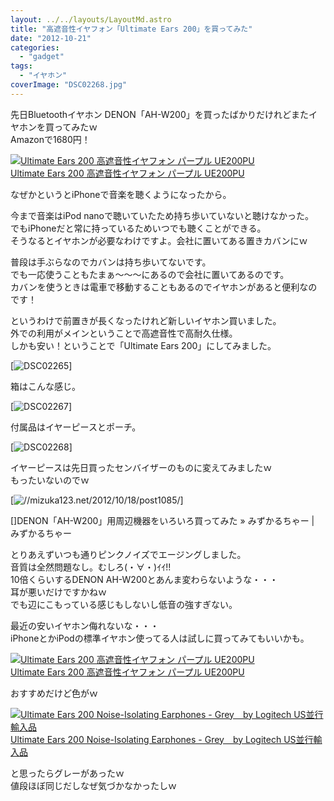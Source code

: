 ```yaml
---
layout: ../../layouts/LayoutMd.astro
title: "高遮音性イヤフォン「Ultimate Ears 200」を買ってみた"
date: "2012-10-21"
categories: 
  - "gadget"
tags: 
  - "イヤホン"
coverImage: "DSC02268.jpg"
---
```


先日Bluetoothイヤホン DENON「AH-W200」を買ったばかりだけれどまたイヤホンを買ってみたｗ  
Amazonで1680円！

[![Ultimate Ears 200 高遮音性イヤフォン パープル UE200PU](/wp/images/312StVmgQRL._SL160_.jpg)  
Ultimate Ears 200 高遮音性イヤフォン パープル UE200PU](https://www.amazon.co.jp/exec/obidos/ASIN/B004XE8NSU/mizuka123-22/ref=nosim)

なぜかというとiPhoneで音楽を聴くようになったから。

今まで音楽はiPod nanoで聴いていたため持ち歩いていないと聴けなかった。  
でもiPhoneだと常に持っているためいつでも聴くことができる。  
そうなるとイヤホンが必要なわけですよ。会社に置いてある置きカバンにｗ

普段は手ぶらなのでカバンは持ち歩いてないです。  
でも一応使うこともたまぁ～～～にあるので会社に置いてあるのです。  
カバンを使うときは電車で移動することもあるのでイヤホンがあると便利なのです！

というわけで前置きが長くなったけれど新しいイヤホン買いました。  
外での利用がメインということで高遮音性で高耐久仕様。  
しかも安い！ということで「Ultimate Ears 200」にしてみました。

[![DSC02265](/wp/images/DSC02265_thumb.jpg "DSC02265")]

箱はこんな感じ。

[![DSC02267](/wp/images/DSC02267_thumb.jpg "DSC02267")]

付属品はイヤーピースとポーチ。

[![DSC02268](/wp/images/DSC02268_thumb.jpg "DSC02268")]

イヤーピースは先日買ったセンバイザーのものに変えてみましたｗ  
もったいないのでｗ

[![//mizuka123.net/2012/10/18/post1085/](http://capture.heartrails.com/200x150/cool/1350813905088?//mizuka123.net/2012/10/18/post1085/ "DENON「AH-W200」用周辺機器をいろいろ買ってみた » みずかるちゃー | みずかるちゃー")]

[]DENON「AH-W200」用周辺機器をいろいろ買ってみた » みずかるちゃー | みずかるちゃー

とりあえずいつも通りピンクノイズでエージングしました。  
音質は全然問題なし。むしろ(・∀・)ｲｲ!!  
10倍くらいするDENON AH-W200とあんま変わらないような・・・  
耳が悪いだけですかねｗ  
でも辺にこもっている感じもしないし低音の強すぎない。

最近の安いイヤホン侮れないな・・・  
iPhoneとかiPodの標準イヤホン使ってる人は試しに買ってみてもいいかも。

[![Ultimate Ears 200 高遮音性イヤフォン パープル UE200PU](/wp/images/312StVmgQRL._SL160_.jpg)  
Ultimate Ears 200 高遮音性イヤフォン パープル UE200PU  
](https://www.amazon.co.jp/exec/obidos/ASIN/B004XE8NSU/mizuka123-22/ref=nosim)

おすすめだけど色がｗ

[![Ultimate Ears 200 Noise-Isolating Earphones - Grey　by Logitech US並行輸入品](/wp/images/21tOqC9j4qL._SL160_.jpg)  
Ultimate Ears 200 Noise-Isolating Earphones - Grey　by Logitech US並行輸入品  
](https://www.amazon.co.jp/exec/obidos/ASIN/B007PW51ZU/mizuka123-22/ref=nosim)

と思ったらグレーがあったｗ  
値段ほぼ同じだしなぜ気づかなかったしｗ
